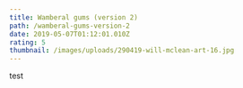 ```yaml
---
title: Wamberal gums (version 2)
path: /wamberal-gums-version-2
date: 2019-05-07T01:12:01.010Z
rating: 5
thumbnail: /images/uploads/290419-will-mclean-art-16.jpg
---
```

test
